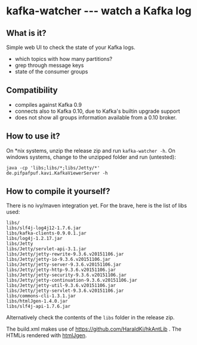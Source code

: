 # kafka-watcher --- watch a Kafka log

## What is it?


Simple web UI to check the state of your Kafka logs.

- which topics with how many partitions?
- grep through message keys
- state of the consumer groups

## Compatibility

- compiles against Kafka 0.9
- connects also to Kafka 0.10, due to Kafka's builtin upgrade support
- does not show all groups information available from a 0.10 broker.

## How to use it?

On *nix systems, unzip the release zip and run `kafka-watcher -h`. On
windows systems, change to the unzipped folder and run (untested):

```
java -cp 'libs;libs/*;libs/Jetty/*' de.pifpafpuf.kavi.KafkaViewerServer -h
```

## How to compile it yourself?

There is no ivy/maven integration yet. For the brave, here is the list of libs used:

```
libs/
libs/slf4j-log4j12-1.7.6.jar
libs/kafka-clients-0.9.0.1.jar
libs/log4j-1.2.17.jar
libs/Jetty
libs/Jetty/servlet-api-3.1.jar
libs/Jetty/jetty-rewrite-9.3.6.v20151106.jar
libs/Jetty/jetty-io-9.3.6.v20151106.jar
libs/Jetty/jetty-server-9.3.6.v20151106.jar
libs/Jetty/jetty-http-9.3.6.v20151106.jar
libs/Jetty/jetty-security-9.3.6.v20151106.jar
libs/Jetty/jetty-continuation-9.3.6.v20151106.jar
libs/Jetty/jetty-util-9.3.6.v20151106.jar
libs/Jetty/jetty-servlet-9.3.6.v20151106.jar
libs/commons-cli-1.3.1.jar
libs/htmlJgen-1.4.0.jar
libs/slf4j-api-1.7.6.jar
```

Alternatively check the contents of the `libs` folder in the release zip.

The build.xml makes use of https://github.com/HaraldKi/hkAntLib .
The HTMLis rendered with [htmlJgen](https://github.com/HaraldKi/htmlJgen).
